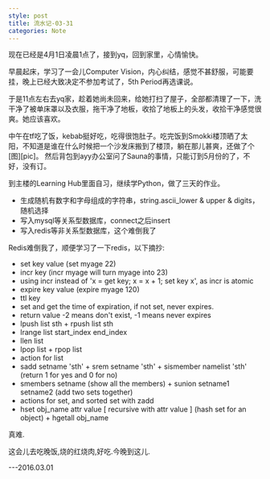 ```yaml
---
style: post
title: 流水记-03-31
categories: Note
---
```

现在已经是4月1日凌晨1点了，接到yq，回到家里，心情愉快。

早晨起床，学习了一会儿Computer Vision，内心纠结，感觉不甚舒服，可能要挂，晚上已经大致决定不参加考试了，5th Period再选课说。

于是11点左右去yq家，趁着她尚未回来，给她打扫了屋子，全部都清理了一下，洗干净了被单床罩以及衣服，拖干净了地板，收拾了地板上的头发，收拾干净感觉很爽。她应该喜欢。

中午在tf吃了饭，kebab挺好吃，吃得很饱肚子。吃完饭到Smokki楼顶晒了太阳，不知道是谁在什么时候把一个沙发床搬到了楼顶，躺在那儿甚爽，还做了个[图][pic]。
然后背包到ayy办公室问了Sauna的事情，只能订到5月份的了，不好，没有订。

到主楼的Learning Hub里面自习，继续学Python，做了三天的作业。

-  生成随机有数字和字母组成的字符串，string.ascii_lower & upper & digits，随机选择
-  写入mysql等关系型数据库，connect之后insert
-  写入redis等非关系型数据库，这个难倒我了


Redis难倒我了，顺便学习了一下redis，以下摘抄:

-  set key value (set myage 22)
-  incr key (incr myage will turn myage into 23)
-   using incr instead of 'x = get key; x = x + 1; set key x', as incr is atomic 
-  expire key value (expire myage 120)
-  ttl key
-   set and get the time of expiration, if not set, never expires.
-   return value -2 means don't exist, -1 means never expires
-  lpush list sth + rpush list sth
-  lrange list start_index end_index
-  llen list 
-  lpop list + rpop list
-   action for list
-  sadd setname 'sth' + srem setname 'sth' + sismember namelist 'sth' (return 1 for yes and 0 for no)
-  smembers setname (show all the members) + sunion setname1 setname2 (add two sets together)
-   actions for set, and sorted set with zadd 
-  hset obj_name attr value [ recursive with attr value ] (hash set for an object) + hgetall obj_name

真难.

这会儿去吃晚饭,烧的红烧肉,好吃.今晚到这儿.

---2016.03.01
